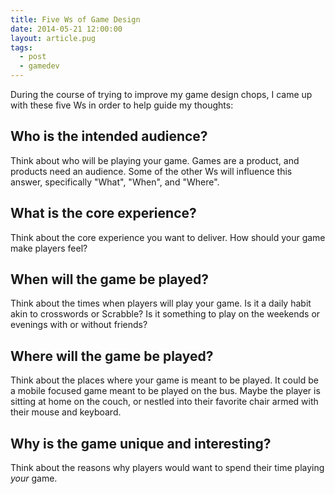 ```yaml
---
title: Five Ws of Game Design
date: 2014-05-21 12:00:00
layout: article.pug
tags:
  - post
  - gamedev
---
```


During the course of trying to improve my game design chops, I came up with these five Ws in order to help guide my thoughts:

## Who is the intended audience?

Think about who will be playing your game. Games are a product, and products need an audience. Some of the other Ws will influence this answer, specifically "What", "When", and "Where".

## What is the core experience?

Think about the core experience you want to deliver. How should your game make players feel?

## When will the game be played?

Think about the times when players will play your game. Is it a daily habit akin to crosswords or Scrabble? Is it something to play on the weekends or evenings with or without friends?

## Where will the game be played?

Think about the places where your game is meant to be played. It could be a mobile focused game meant to be played on the bus. Maybe the player is sitting at home on the couch, or nestled into their favorite chair armed with their mouse and keyboard.

## Why is the game unique and interesting?

Think about the reasons why players would want to spend their time playing _your_ game.
